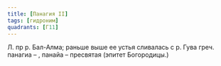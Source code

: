 ```yaml
---
title: [Панагия II]
tags: [гидроним]
quadrants: [Г11]
---
```


Л. пр р. Бал-Алма; раньше выше ее устья сливалась с р. Гува греч. панагиа – ,
панайа – пресвятая (эпитет Богородицы.)
